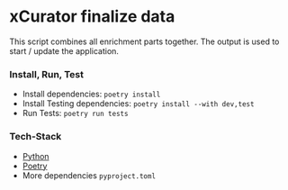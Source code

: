 # xCurator finalize data

This script combines all enrichment parts together. 
The output is used to start / update the application.


### Install, Run, Test

- Install dependencies: ```poetry install```
- Install Testing dependencies: ```poetry install --with dev,test```
- Run Tests: ```poetry run tests```


### Tech-Stack
- [Python](https://www.python.org/)
- [Poetry](https://python-poetry.org/)
- More dependencies ```pyproject.toml```